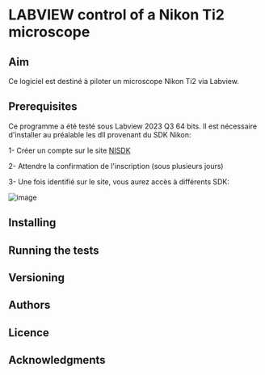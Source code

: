# LABVIEW control of a Nikon Ti2 microscope

## Aim
Ce logiciel est destiné à piloter un microscope Nikon Ti2 via Labview.

## Prerequisites
Ce programme a été testé sous Labview 2023 Q3 64 bits.
Il est nécessaire d'installer au préalable les dll provenant du SDK Nikon:

1- Créer un compte sur le site [NISDK](https://nisdk.recollective.com/microscopes)

2- Attendre la confirmation de l'inscription (sous plusieurs jours)

3- Une fois identifié sur le site, vous aurez accès à différents SDK:

![image](https://github.com/MAILFERT-Sebastien/-LABVIEW-Nikon-Ti2-microscope-control/assets/150167221/76514f46-949e-4739-8f99-eeed769e7f44)


## Installing

## Running the tests

## Versioning

## Authors

## Licence

## Acknowledgments
